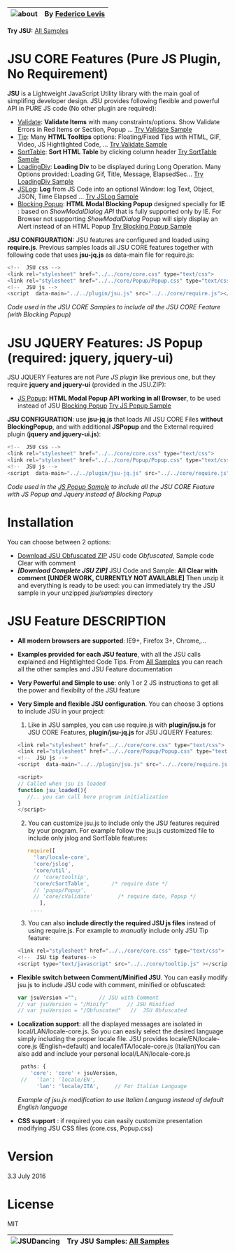 
![about] | By [Federico Levis]
---------|-----------

**Try JSU:** [All Samples]

# JSU CORE Features (Pure JS Plugin, No Requirement)
**JSU** is a Lightweight JavaScript Utility library with the main goal of simplifing developer design. JSU provides following flexible and powerful API in PURE JS code (No other plugin are required):
  - [Validate]: **Validate Items** with many constraints/options. Show Validate Errors in Red Items or Section, Popup ...  [Try Validate Sample]  
  - [Tip]: Many **HTML Tooltips** options: Floating/Fixed Tips with HTML, GIF, Video, JS Hightlighted Code, ... [Try Validate Sample]  
  - [SortTable]:  **Sort HTML Table** by clicking column header [Try SortTable Sample]  
  - [LoadingDiv]:  <b>Loading Div</b> to be displayed during Long Operation. Many Options provided: Loading Gif, Title, Message, ElapsedSec... [Try LoadingDiv Sample]  
  - [JSLog]: **Log** from JS Code into an optional Window: log Text, Object, JSON, Time Elapsed ... [Try JSLog Sample]  
  - [Blocking Popup]: **HTML Modal Blocking Popup** designed specially for **IE** : based on *ShowModalDialog API* that is fully supported only by IE. For Browser not supporting *ShowModalDialog* Popup will siply display an Alert instead of an HTML Popup  [Try Blocking Popup Sample]  
  
**JSU CONFIGURATION:** JSU features are configured and loaded using **require.js**. Previous samples loads all JSU CORE features together with following code that uses **jsu-jq.js** as data-main file for require.js:

```javascript
<!--  JSU css -->
<link rel="stylesheet" href="../../core/core.css" type="text/css">
<link rel="stylesheet" href="../../core/Popup/Popup.css" type="text/css">
<!--  JSU js -->
<script  data-main="../../plugin/jsu.js" src="../../core/require.js"></script>
``` 
*Code used in the JSU CORE Samples to include all the JSU CORE Feature (with Blocking Popup)*


# JSU JQUERY Features: JS Popup (required: jquery, jquery-ui)
JSU JQUERY Features are not *Pure JS plugin* like previous one, but they require **jquery and jquery-ui** (provided in the JSU.ZIP):
  - [JS Popup]: **HTML Modal Popup API working in all Browser**, to be used instead of JSU [Blocking Popup]  [Try JS Popup Sample]  

**JSU CONFIGURATION**: use **jsu-jq.js** that loads All JSU CORE Files **without BlockingPopup**, and with additional **JSPopup** and the External required plugin (**jquery and jquery-ui.js**):
  
```javascript
<!--  JSU css -->
<link rel="stylesheet" href="../../core/core.css" type="text/css">
<link rel="stylesheet" href="../../core/Popup/Popup.css" type="text/css">
<!--  JSU js -->
<script  data-main="../../plugin/jsu-jq.js" src="../../core/require.js"></script>
```
*Code used in the [JS Popup Sample] to include all the JSU CORE Feature with JS Popup and Jquery instead of Blocking Popup*

# Installation
You can choose between 2 options:
  - [Download JSU Obfuscated ZIP] JSU code *Obfuscated*, Sample code Clear with comment
  - ***[Download Complete JSU ZIP]*** JSU Code and Sample: **All Clear with comment**   **[UNDER WORK, CURRENTLY NOT AVAILABLE]**
Then unzip it and everything is ready to be used: you can immediately try the JSU sample in your unzipped *jsu/samples* directory
  

# JSU Feature DESCRIPTION
  - **All modern browsers are supported**: IE9+, Firefox 3+, Chrome,... 
  - **Examples provided for each JSU feature**, with all the JSU calls explained and Hightlighted Code Tips. From [All Samples] you can reach all the other samples and JSU Feature documentation
  - **Very Powerful and Simple to use**: only 1 or 2 JS instructions to get all the power and flexibilty of the JSU feature 
  - **Very Simple and flexible JSU configuration**. You can choose 3 options to include JSU in your project:
     1) Like in JSU samples, you can use require.js with **plugin/jsu.js** for JSU CORE Features, **plugin/jsu-jq.js** for JSU JQUERY Features:
  	```javascript	
	<link rel="stylesheet" href="../../core/core.css" type="text/css">
	<link rel="stylesheet" href="../../core/Popup/Popup.css" type="text/css">
	<!--  JSU js -->
	<script  data-main="../../plugin/jsu.js" src="../../core/require.js"></script>
	
	<script>
    // Called when jsu is loaded 
    function jsu_loaded(){     
	   //.. you can call here program initialization 
	}	
	</script>
	``` 	
     2) You can customize jsu.js to include only the JSU features required by your program. For example follow the jsu.js customized file to include only jslog and SortTable features:
	 
  	```javascript	
       require([ 
         'lan/locale-core', 
         'core/jslog',            
         'core/util',							
         // 'core/tooltip',
         'core/cSortTable',       /* require date */
         // 'popup/Popup',
         // 'core/cValidate'        /* require date, Popup */
		   ],
	    ....
	``` 	
     
	 3) You can also **include directly the required JSU js files** instead of using require.js. For example to *manually* include only JSU Tip feature:
     
  	```javascript	
	<link rel="stylesheet" href="../../core/core.css" type="text/css">
	<!--  JSU tip features-->
    <script type="text/javascript" src="../../core/tooltip.js" ></script>
	``` 
    
	
  - **Flexible switch between Comment/Minified JSU**. You can easily modify jsu.js to include JSU code with comment, minified or obfuscated:
    
    ```javascript	
    var jsuVersion ="";       // JSU with Comment
    // var jsuVersion = "/Minify"      // JSU Minified
    // var jsuVersion = "/Obfuscated"   //  JSU Obfuscated
	``` 
    
    
  - **Localization support**: all the displayed messages are isolated in local/LAN/locale-core.js. So you can easily select the desired language simply including the proper locale file. JSU provides locale/EN/locale-core.js (English=default) and locale/ITA/locale-core.js (Italian)You can also add and include your personal local/LAN/locale-core.js 
   	```javascript	
     paths: {
        'core': 'core' + jsuVersion,
     //   'lan': 'locale/EN',
          'lan': 'locale/ITA',     // For Italian Language
	``` 
    *Example of jsu.js modification to use Italian Languag instead of default English language*

  - **CSS support** : if required you can easily customize presentation modifying JSU CSS files (core.css, Popup.css)


# Version
3.3  July 2016


# License
MIT

![JSUDancing]  | Try JSU Samples: [All Samples]
---------------|-----------

 
   [rainbow]: <https://craig.is/making/rainbows>
   [Download JSU Obfuscated ZIP]: <https://github.com/FedericoLevis/JSU/archive/master.zip>
   [Tip documentation]: <https://rawgit.com/FedericoLevis/JSU/master/JSDoc/tooltip.js/index.html> 
   [about]: <https://rawgit.com/FedericoLevis/images/master/jsuAbout/jsuAboutTitle.png>
   [Federico Levis]: <https://www.linkedin.com/in/federicolevis> 
   [JSUDancing]: <https://rawgit.com/FedericoLevis/images/master/jsuAbout/JSUDancing.gif>
   [All Samples]: <https://rawgit.com/FedericoLevis/JSU/master/samples/AllSamples.html>
   [Try Validate Sample]: <https://rawgit.com/FedericoLevis/JSU/master/samples/Validate/ValidateSample.html>
   [Try Tip Sample]: <https://rawgit.com/FedericoLevis/JSU/master/samples/Tip/TipSample.html>  
   [Try SortTable Sample]: <https://rawgit.com/FedericoLevis/JSU/master/samples/Sort/SortSample.html>  
   [Try LoadingDiv Sample]: <https://rawgit.com/FedericoLevis/JSU/master/samples/Loading/LoadingSample.html>  
   [Try JSLog Sample]: <https://rawgit.com/FedericoLevis/JSU/master/samples/jslog/jslogSample.html>  
   [Try Blocking Popup Sample]: <https://rawgit.com/FedericoLevis/JSU/master/samples/BlockPopup/PopupSample.html>  
   [Try JS Popup Sample]: <https://rawgit.com/FedericoLevis/JSU/master/samples/JSPopup/PopupSample.html>  
   [JS Popup Sample]: <https://rawgit.com/FedericoLevis/JSU/master/samples/JSPopup/PopupSample.html>  
   [Validate]: <https://rawgit.com/FedericoLevis/JSUDoc/master/cValidate.js/index.html>
   [SortTable]: <https://rawgit.com/FedericoLevis/JSUDoc/master/cSortTable.js/index.html>
   [Tip]: <https://rawgit.com/FedericoLevis/JSUDoc/master/tooltip.js/index.html>
   [LoadingDiv]: <https://rawgit.com/FedericoLevis/JSUDoc/master/util.js/index.html>
   [JSLog]: <https://rawgit.com/FedericoLevis/JSUDoc/master/jslog.js/index.html>
   [Blocking Popup]: <https://rawgit.com/FedericoLevis/JSUDoc/master/BlockPopup.js/index.html>
   [JS Popup]: <https://rawgit.com/FedericoLevis/JSUDoc/master/JSPopup.js/index.html>  